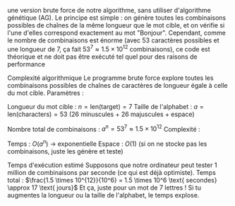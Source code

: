 une version brute force de notre algorithme, sans utiliser d'algorithme génétique (AG). Le principe est simple : on génère toutes les combinaisons possibles de chaînes de la même longueur que le mot cible, et on vérifie si l'une d'elles correspond exactement au mot "Bonjour".
Cependant, comme le nombre de combinaisons est énorme (avec 53 caractères possibles et une longueur de 7, ça fait $53^7 \approx 1.5 \times 10^{12}$ combinaisons), ce code est théorique et ne doit pas être exécuté tel quel pour des raisons de performance

Complexité algorithmique
Le programme brute force explore toutes les combinaisons possibles de chaînes de caractères de longueur égale à celle du mot cible.
Paramètres :

Longueur du mot cible : $n = \text{len(target)} = 7$
Taille de l'alphabet : $a = \text{len(characters)} = 53$ (26 minuscules + 26 majuscules + espace)

Nombre total de combinaisons :
$a^n = 53^7 \approx 1.5 \times 10^{12}$
Complexité :

Temps : $O(a^n)$ → exponentielle
Espace : $O(1)$ (si on ne stocke pas les combinaisons, juste les génère et teste)

Temps d'exécution estimé
Supposons que notre ordinateur peut tester 1 million de combinaisons par seconde (ce qui est déjà optimiste).
Temps total :
$\frac{1.5 \times 10^{12}}{10^6} = 1.5 \times 10^6 \text{ secondes} \approx 17 \text{ jours}$
Et ça, juste pour un mot de 7 lettres ! Si tu augmentes la longueur ou la taille de l'alphabet, le temps explose.
